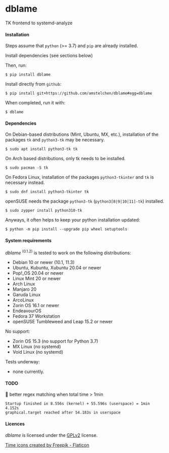 # dblame

TK frontend to systemd-analyze

#### Installation

Steps assume that `python` (>= 3.7) and `pip` are already installed.

Install dependencies (see sections below)

Then, run:

    $ pip install dblame

Install directly from ``github``:


    $ pip install git+https://github.com/amstelchen/dblame#egg=dblame

When completed, run it with:

    $ dblame

#### Dependencies

On Debian-based distributions (Mint, Ubuntu, MX, etc.), installation of the packages `tk` and `python3-tk` may be necessary.

    $ sudo apt install python3-tk tk

On Arch based distributions, only tk needs to be installed.

    $ sudo pacman -S tk

On Fedora Linux, installation of the packages `python3-tkinter` and `tk` is necessary instead.

    $ sudo dnf install python3-tkinter tk

openSUSE needs the package `python3-tk` (`python3[8|9|10|11]-tk`) installed.

    $ sudo zypper install python310-tk

Anyways, it often helps to keep your python installation updated:

    $ python -m pip install --upgrade pip wheel setuptools

#### System requirements

*dblame* <sup>(0.1.2)</sup> is tested to work on the following distributions:

- Debian 10 or newer (10.1, 11.3) 
- Ubuntu, Kubuntu, Xubuntu 20.04 or newer
- Pop!_OS 20.04 or newer
- Linux Mint 20 or newer
- Arch Linux
- Manjaro 20
- Garuda Linux
- ArcoLinux
- Zorin OS 16.1 or newer 
- EndeavourOS 
- Fedora 37 Workstation 
- openSUSE Tumbleweed and Leap 15.2 or newer 

No support:

- Zorin OS 15.3 (no support for Python 3.7)
- MX Linux (no systemd)
- Void Linux (no systemd)

Tests underway:

- none currently.

#### TODO

:pushpin: better regex matching when total time > 1min

```
Startup finished in 8.556s (kernel) + 55.596s (userspace) = 1min 4.152s 
graphical.target reached after 54.183s in userspace
```

#### Licences

*dblame* is licensed under the [GPLv2](LICENSE) license.

<a href="https://www.flaticon.com/free-icons/time" title="time icons">Time icons created by Freepik - Flaticon</a>
